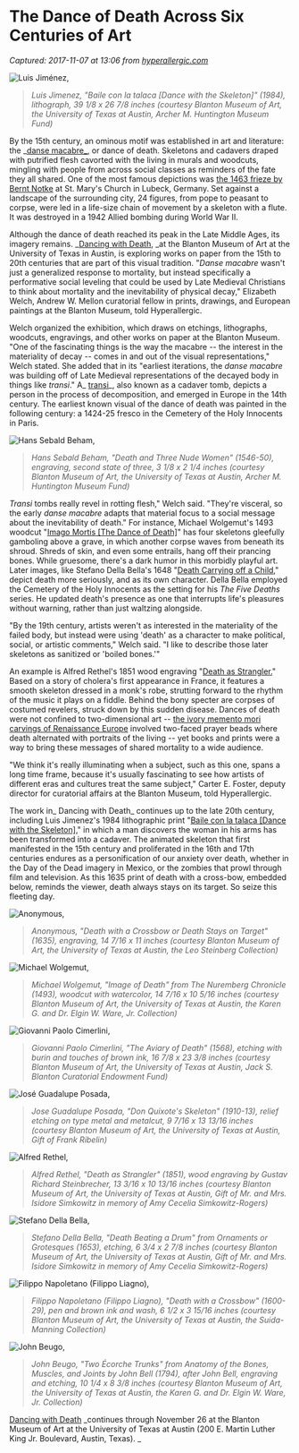 # The Dance of Death Across Six Centuries of Art

_Captured: 2017-11-07 at 13:06 from [hyperallergic.com](https://hyperallergic.com/406388/dance-of-death-at-blanton-museum-of-art/)_

![Luis Jiménez, ](https://hyperallergic.com/wp-content/uploads/2017/10/dancingdeath03.jpg)

> _Luis Jimenez, "Baile con la talaca [Dance with the Skeleton]" (1984), lithograph, 39 1/8 x 26 7/8 inches (courtesy Blanton Museum of Art, the University of Texas at Austin, Archer M. Huntington Museum Fund)_

By the 15th century, an ominous motif was established in art and literature: the _[danse macabre_](https://hyperallergic.com/331875/lubeck-danse-macabre-chapel/), or dance of death. Skeletons and cadavers draped with putrified flesh cavorted with the living in murals and woodcuts, mingling with people from across social classes as reminders of the fate they all shared. One of the most famous depictions was [the 1463 frieze by Bernt Notke](https://hyperallergic.com/331875/lubeck-danse-macabre-chapel/) at St. Mary's Church in Lubeck, Germany. Set against a landscape of the surrounding city, 24 figures, from pope to peasant to corpse, were led in a life-size chain of movement by a skeleton with a flute. It was destroyed in a 1942 Allied bombing during World War II.

Although the dance of death reached its peak in the Late Middle Ages, its imagery remains. _[Dancing with Death](https://blantonmuseum.org/rotation/dancing-with-death/), _at the Blanton Museum of Art at the University of Texas in Austin, is exploring works on paper from the 15th to 20th centuries that are part of this visual tradition. "_Danse macabre_ wasn't just a generalized response to mortality, but instead specifically a performative social leveling that could be used by Late Medieval Christians to think about mortality and the inevitability of physical decay," Elizabeth Welch, Andrew W. Mellon curatorial fellow in prints, drawings, and European paintings at the Blanton Museum, told Hyperallergic.

Welch organized the exhibition, which draws on etchings, lithographs, woodcuts, engravings, and other works on paper at the Blanton Museum. "One of the fascinating things is the way the macabre -- the interest in the materiality of decay -- comes in and out of the visual representations," Welch stated. She added that in its "earliest iterations, the _danse macabre_ was building off of Late Medieval representations of the decayed body in things like _transi_." A_ [transi](https://en.wikipedia.org/wiki/Cadaver_tomb)_, also known as a cadaver tomb, depicts a person in the process of decomposition, and emerged in Europe in the 14th century. The earliest known visual of the dance of death was painted in the following century: a 1424-25 fresco in the Cemetery of the Holy Innocents in Paris.

![Hans Sebald Beham, ](https://hyperallergic.com/wp-content/uploads/2017/10/dancingdeath01.jpg)

> _Hans Sebald Beham, "Death and Three Nude Women" (1546-50), engraving, second state of three, 3 1/8 x 2 1/4 inches (courtesy Blanton Museum of Art, the University of Texas at Austin, Archer M. Huntington Museum Fund)_

_Transi_ tombs really revel in rotting flesh," Welch said. "They're visceral, so the early _danse macabre_ adapts that material focus to a social message about the inevitability of death." For instance, Michael Wolgemut's 1493 woodcut "[Imago Mortis [The Dance of Death]](http://collection.blantonmuseum.org/Obj16761?sid=167111&x=3194852)" has four skeletons gleefully gamboling above a grave, in which another corpse waves from beneath its shroud. Shreds of skin, and even some entrails, hang off their prancing bones. While gruesome, there's a dark humor in this morbidly playful art. Later images, like Stefano Della Bella's 1648 "[Death Carrying off a Child](http://collection.blantonmuseum.org/Obj2757?sid=167111&x=3189694)," depict death more seriously, and as its own character. Della Bella employed the Cemetery of the Holy Innocents as the setting for his _The Five Deaths_ series. He updated death's presence as one that interrupts life's pleasures without warning, rather than just waltzing alongside.

"By the 19th century, artists weren't as interested in the materiality of the failed body, but instead were using 'death' as a character to make political, social, or artistic comments," Welch said. "I like to describe those later skeletons as sanitized or 'boiled bones.'"

An example is Alfred Rethel's 1851 wood engraving "[Death as Strangler.](http://collection.blantonmuseum.org/Obj3961?sid=167111&x=3199101)" Based on a story of cholera's first appearance in France, it features a smooth skeleton dressed in a monk's robe, strutting forward to the rhythm of the music it plays on a fiddle. Behind the bony specter are corpses of costumed revelers, struck down by this sudden disease. Dances of death were not confined to two-dimensional art -- [the ivory memento mori carvings of Renaissance Europe](https://hyperallergic.com/396888/luxurious-terrifying-visions-of-death-in-renaissance-memento-mori/) involved two-faced prayer beads where death alternated with portraits of the living -- yet books and prints were a way to bring these messages of shared mortality to a wide audience.

"We think it's really illuminating when a subject, such as this one, spans a long time frame, because it's usually fascinating to see how artists of different eras and cultures treat the same subject," Carter E. Foster, deputy director for curatorial affairs at the Blanton Museum, told Hyperallergic.

The work in_ Dancing with Death_ continues up to the late 20th century, including Luis Jimenez's 1984 lithographic print "[Baile con la talaca [Dance with the Skeleton]](http://collection.blantonmuseum.org/Obj698?sid=167111&x=1180169)," in which a man discovers the woman in his arms has been transformed into a cadaver. The animated skeleton that first manifested in the 15th century and proliferated in the 16th and 17th centuries endures as a personification of our anxiety over death, whether in the Day of the Dead imagery in Mexico, or the zombies that prowl through film and television. As this 1635 print of death with a cross-bow, embedded below, reminds the viewer, death always stays on its target. So seize this fleeting day.

![Anonymous, ](https://hyperallergic.com/wp-content/uploads/2017/10/dancingdeath08.jpg)

> _Anonymous, "Death with a Crossbow or Death Stays on Target" (1635), engraving, 14 7/16 x 11 inches (courtesy Blanton Museum of Art, the University of Texas at Austin, the Leo Steinberg Collection)_

![Michael Wolgemut, ](https://hyperallergic.com/wp-content/uploads/2017/10/dancingdeath09.jpg)

> _Michael Wolgemut, "Image of Death" from The Nuremberg Chronicle (1493), woodcut with watercolor, 14 7/16 x 10 5/16 inches (courtesy Blanton Museum of Art, the University of Texas at Austin, the Karen G. and Dr. Elgin W. Ware, Jr. Collection)_

![Giovanni Paolo Cimerlini, ](https://hyperallergic.com/wp-content/uploads/2017/10/dancingdeath02.jpg)

> _Giovanni Paolo Cimerlini, "The Aviary of Death" (1568), etching with burin and touches of brown ink, 16 7/8 x 23 3/8 inches (courtesy Blanton Museum of Art, the University of Texas at Austin, Jack S. Blanton Curatorial Endowment Fund)_

![José Guadalupe Posada, ](https://hyperallergic.com/wp-content/uploads/2017/10/dancingdeath04.jpg)

> _Jose Guadalupe Posada, "Don Quixote's Skeleton" (1910-13), relief etching on type metal and metalcut, 9 7/16 x 13 13/16 inches (courtesy Blanton Museum of Art, the University of Texas at Austin, Gift of Frank Ribelin)_

![Alfred Rethel, ](https://hyperallergic.com/wp-content/uploads/2017/10/dancingdeath05.jpg)

> _Alfred Rethel, "Death as Strangler" (1851), wood engraving by Gustav Richard Steinbrecher, 13 3/16 x 10 13/16 inches (courtesy Blanton Museum of Art, the University of Texas at Austin, Gift of Mr. and Mrs. Isidore Simkowitz in memory of Amy Cecelia Simkowitz-Rogers)_

![Stefano Della Bella, ](https://hyperallergic.com/wp-content/uploads/2017/10/dancingdeath06.jpg)

> _Stefano Della Bella, "Death Beating a Drum" from Ornaments or Grotesques (1653), etching, 6 3/4 x 2 7/8 inches (courtesy Blanton Museum of Art, the University of Texas at Austin, Gift of Mr. and Mrs. Isidore Simkowitz in memory of Amy Cecelia Simkowitz-Rogers)_

![Filippo Napoletano \(Filippo Liagno\), ](https://hyperallergic.com/wp-content/uploads/2017/10/dancingdeath07.jpg)

> _Filippo Napoletano (Filippo Liagno), "Death with a Crossbow" (1600-29), pen and brown ink and wash, 6 1/2 x 3 15/16 inches (courtesy Blanton Museum of Art, the University of Texas at Austin, the Suida-Manning Collection)_

![John Beugo, ](https://hyperallergic.com/wp-content/uploads/2017/10/dancingdeath10.jpg)

> _John Beugo, "Two Écorche Trunks" from Anatomy of the Bones, Muscles, and Joints by John Bell (1794), after John Bell, engraving and etching, 10 1/4 x 8 3/8 inches (courtesy Blanton Museum of Art, the University of Texas at Austin, the Karen G. and Dr. Elgin W. Ware, Jr. Collection)_

[Dancing with Death](https://blantonmuseum.org/rotation/dancing-with-death/) _continues through November 26 at the Blanton Museum of Art at the University of Texas at Austin (200 E. Martin Luther King Jr. Boulevard, Austin, Texas). _
